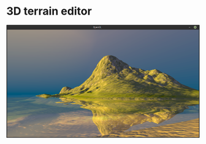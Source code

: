 # 3D terrain editor

![terrainMainImageDemo](https://github.com/iprahimTutuncu/3D-terrain-editor/blob/master/exempleImage/Capture%20d%E2%80%99%C3%A9cran_2018-09-18_01-21-36.png)
